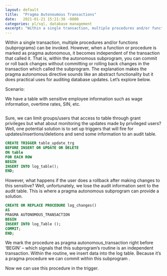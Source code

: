 ```yaml
---
layout: default
title:  "Pragma Autonoumous Transactions"
date:   2021-01-21 15:21:38 -0800
categories: pl/sql, database management
excerpt: "Within a single transaction, multiple procedures and/or functions (subprograms) can be invoked. However, when a function or procedure is marked as pragma autonomous, it becomes independent of the transaction that called it. Let's explore more."
---
```


Within a single transaction, multiple procedures and/or functions (subprograms) can be invoked. However, when a function or procedure is marked as pragma autonomous, it becomes independent of the transaction that called it.  That is, within the autonomous subprogram, you can commit or roll back changes without committing or rolling back changes in the transaction which called the subprogram. 
The explanation makes the pragma autonomous directive sounds like an abstract functionality but it does practical uses for auditing database updates. Let’s explore below.

Scenario:

We have a table with sensitive employee information such as wage information, overtime rates, SIN, etc. 
```SQL
```
Sure, we can limit groups/users that access to table through grant privileges but what about monitoring the updates made by privileged users? 
Well, one potential solution is to set up triggers that will fire for updates/insertions/deletions and send some information to an audit table. 
```SQL
CREATE TRIGGER table_update_trg
BEFORE INSERT OR UPDATE OR DELETE
ON table
FOR EACH ROW
BEGIN
INSERT INTO log_table();
END;
```
However, what happens if the user does a rollback after making changes to this sensitive? Well, unfortunately, we lose the audit information sent to the audit table. 
This is where a pragma autonomous subprogram can provide a solution.

```SQL
CREATE OR REPLACE PROCEDURE log_changes() 
AS
PRAGMA AUTONOMOUS_TRANSACTION
BEGIN
INSERT INTO log_Table ();
COMMIT;
END;
```
We mark the procedure as pragma autonomous_transaction right before ‘BEGIN’ – which signals that this subprogram’s routine is an independent transaction. Within the routine, we insert data into the log table. Because it’s a pragma procedure we can commit within this subprogram .

Now we can use this procedure in the trigger. 





